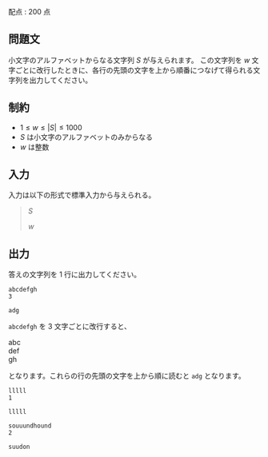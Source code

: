 配点 : $200$ 点

## 問題文

小文字のアルファベットからなる文字列 $S$ が与えられます。
この文字列を $w$ 文字ごとに改行したときに、各行の先頭の文字を上から順番につなげて得られる文字列を出力してください。

## 制約

- $1\leq w\leq |S| \leq 1000$
- $S$ は小文字のアルファベットのみからなる
- $w$ は整数

## 入力

入力は以下の形式で標準入力から与えられる。

> $S$
> 
> $w$

## 出力

答えの文字列を $1$ 行に出力してください。

```input1
abcdefgh
3
```

```output1
adg
```

`abcdefgh` を $3$ 文字ごとに改行すると、

abc<br>
def<br>
gh

となります。これらの行の先頭の文字を上から順に読むと `adg` となります。

```input2
lllll
1
```

```output2
lllll
```

```input3
souuundhound
2
```

```output3
suudon
```